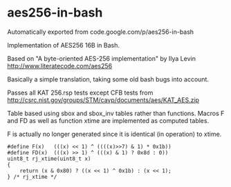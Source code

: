 # aes256-in-bash
Automatically exported from code.google.com/p/aes256-in-bash

Implementation of AES256 16B in Bash.

Based on "A byte-oriented AES-256 implementation" by Ilya Levin http://www.literatecode.com/aes256

Basically a simple translation, taking some old bash bugs into account.

Passes all KAT 256.rsp tests except CFB tests from http://csrc.nist.gov/groups/STM/cavp/documents/aes/KAT_AES.zip

Table based using sbox and sbox_inv tables rather than functions. Macros F and FD as well as function xtime are implemented as computed tables.

F is actually no longer generated since it is identical (in operation) to xtime.

```
#define F(x)   (((x) << 1) ^ ((((x)>>7) & 1) * 0x1b))
#define FD(x)  (((x) >> 1) ^ (((x) & 1) ? 0x8d : 0))
uint8_t rj_xtime(uint8_t x) 
{
    return (x & 0x80) ? ((x << 1) ^ 0x1b) : (x << 1);
} /* rj_xtime */
```
